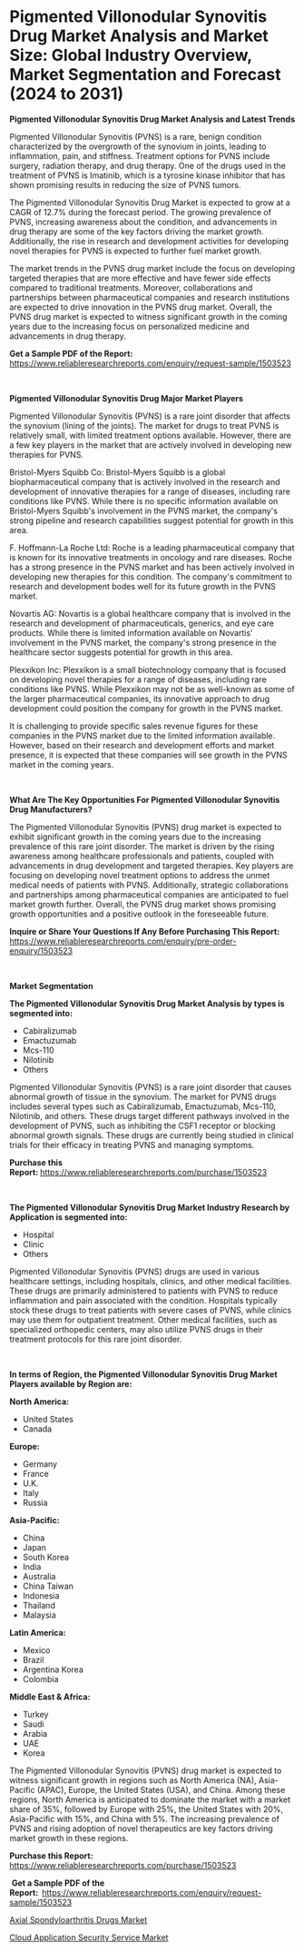 <p><h1>Pigmented Villonodular Synovitis Drug Market Analysis and Market Size: Global Industry Overview, Market Segmentation and Forecast (2024 to 2031)</h1></p><p><strong>Pigmented Villonodular Synovitis Drug Market Analysis and Latest Trends</strong></p>
<p><p>Pigmented Villonodular Synovitis (PVNS) is a rare, benign condition characterized by the overgrowth of the synovium in joints, leading to inflammation, pain, and stiffness. Treatment options for PVNS include surgery, radiation therapy, and drug therapy. One of the drugs used in the treatment of PVNS is Imatinib, which is a tyrosine kinase inhibitor that has shown promising results in reducing the size of PVNS tumors.</p><p>The Pigmented Villonodular Synovitis Drug Market is expected to grow at a CAGR of 12.7% during the forecast period. The growing prevalence of PVNS, increasing awareness about the condition, and advancements in drug therapy are some of the key factors driving the market growth. Additionally, the rise in research and development activities for developing novel therapies for PVNS is expected to further fuel market growth.</p><p>The market trends in the PVNS drug market include the focus on developing targeted therapies that are more effective and have fewer side effects compared to traditional treatments. Moreover, collaborations and partnerships between pharmaceutical companies and research institutions are expected to drive innovation in the PVNS drug market. Overall, the PVNS drug market is expected to witness significant growth in the coming years due to the increasing focus on personalized medicine and advancements in drug therapy.</p></p>
<p><strong>Get a Sample PDF of the Report:&nbsp;</strong> <a href="https://www.reliableresearchreports.com/enquiry/request-sample/1503523">https://www.reliableresearchreports.com/enquiry/request-sample/1503523</a></p>
<p>&nbsp;</p>
<p><strong>Pigmented Villonodular Synovitis Drug Major Market Players</strong></p>
<p><p>Pigmented Villonodular Synovitis (PVNS) is a rare joint disorder that affects the synovium (lining of the joints). The market for drugs to treat PVNS is relatively small, with limited treatment options available. However, there are a few key players in the market that are actively involved in developing new therapies for PVNS.</p><p>Bristol-Myers Squibb Co: Bristol-Myers Squibb is a global biopharmaceutical company that is actively involved in the research and development of innovative therapies for a range of diseases, including rare conditions like PVNS. While there is no specific information available on Bristol-Myers Squibb's involvement in the PVNS market, the company's strong pipeline and research capabilities suggest potential for growth in this area.</p><p>F. Hoffmann-La Roche Ltd: Roche is a leading pharmaceutical company that is known for its innovative treatments in oncology and rare diseases. Roche has a strong presence in the PVNS market and has been actively involved in developing new therapies for this condition. The company's commitment to research and development bodes well for its future growth in the PVNS market.</p><p>Novartis AG: Novartis is a global healthcare company that is involved in the research and development of pharmaceuticals, generics, and eye care products. While there is limited information available on Novartis' involvement in the PVNS market, the company's strong presence in the healthcare sector suggests potential for growth in this area.</p><p>Plexxikon Inc: Plexxikon is a small biotechnology company that is focused on developing novel therapies for a range of diseases, including rare conditions like PVNS. While Plexxikon may not be as well-known as some of the larger pharmaceutical companies, its innovative approach to drug development could position the company for growth in the PVNS market.</p><p>It is challenging to provide specific sales revenue figures for these companies in the PVNS market due to the limited information available. However, based on their research and development efforts and market presence, it is expected that these companies will see growth in the PVNS market in the coming years.</p></p>
<p>&nbsp;</p>
<p><strong>What Are The Key Opportunities For Pigmented Villonodular Synovitis Drug Manufacturers?</strong></p>
<p><p>The Pigmented Villonodular Synovitis (PVNS) drug market is expected to exhibit significant growth in the coming years due to the increasing prevalence of this rare joint disorder. The market is driven by the rising awareness among healthcare professionals and patients, coupled with advancements in drug development and targeted therapies. Key players are focusing on developing novel treatment options to address the unmet medical needs of patients with PVNS. Additionally, strategic collaborations and partnerships among pharmaceutical companies are anticipated to fuel market growth further. Overall, the PVNS drug market shows promising growth opportunities and a positive outlook in the foreseeable future.</p></p>
<p><strong>Inquire or Share Your Questions If Any Before Purchasing This Report:</strong> <a href="https://www.reliableresearchreports.com/enquiry/pre-order-enquiry/1503523">https://www.reliableresearchreports.com/enquiry/pre-order-enquiry/1503523</a></p>
<p>&nbsp;</p>
<p><strong>Market Segmentation</strong></p>
<p><strong>The Pigmented Villonodular Synovitis Drug Market Analysis by types is segmented into:</strong></p>
<p><ul><li>Cabiralizumab</li><li>Emactuzumab</li><li>Mcs-110</li><li>Nilotinib</li><li>Others</li></ul></p>
<p><p>Pigmented Villonodular Synovitis (PVNS) is a rare joint disorder that causes abnormal growth of tissue in the synovium. The market for PVNS drugs includes several types such as Cabiralizumab, Emactuzumab, Mcs-110, Nilotinib, and others. These drugs target different pathways involved in the development of PVNS, such as inhibiting the CSF1 receptor or blocking abnormal growth signals. These drugs are currently being studied in clinical trials for their efficacy in treating PVNS and managing symptoms.</p></p>
<p><strong>Purchase this Report:&nbsp;</strong><a href="https://www.reliableresearchreports.com/purchase/1503523">https://www.reliableresearchreports.com/purchase/1503523</a></p>
<p>&nbsp;</p>
<p><strong>The Pigmented Villonodular Synovitis Drug Market Industry Research by Application is segmented into:</strong></p>
<p><ul><li>Hospital</li><li>Clinic</li><li>Others</li></ul></p>
<p><p>Pigmented Villonodular Synovitis (PVNS) drugs are used in various healthcare settings, including hospitals, clinics, and other medical facilities. These drugs are primarily administered to patients with PVNS to reduce inflammation and pain associated with the condition. Hospitals typically stock these drugs to treat patients with severe cases of PVNS, while clinics may use them for outpatient treatment. Other medical facilities, such as specialized orthopedic centers, may also utilize PVNS drugs in their treatment protocols for this rare joint disorder.</p></p>
<p>&nbsp;</p>
<p><strong>In terms of Region, the Pigmented Villonodular Synovitis Drug Market Players available by Region are:</strong></p>
<p>
    <p> <strong> North America: </strong>
        <ul>
            <li>United States</li>
            <li>Canada</li>
        </ul>
        </p> 
    <p> <strong> Europe: </strong>
        <ul>
            <li>Germany</li>
            <li>France</li>
            <li>U.K.</li>
            <li>Italy</li>
            <li>Russia</li>
        </ul>
        </p> 
    <p> <strong> Asia-Pacific: </strong>
        <ul>
            <li>China</li>
            <li>Japan</li>
            <li>South Korea</li>
            <li>India</li>
            <li>Australia</li>
            <li>China Taiwan</li>
            <li>Indonesia</li>
            <li>Thailand</li>
            <li>Malaysia</li>
        </ul>
        </p> 
    <p> <strong> Latin America: </strong>
        <ul>
            <li>Mexico</li>
            <li>Brazil</li>
            <li>Argentina Korea</li>
            <li>Colombia</li>
        </ul>
        </p> 
    <p> <strong> Middle East & Africa: </strong>
        <ul>
            <li>Turkey</li>
            <li>Saudi</li>
            <li>Arabia</li>
            <li>UAE</li>
            <li>Korea</li>
        </ul>
    </p>
    </p>
<p><p>The Pigmented Villonodular Synovitis (PVNS) drug market is expected to witness significant growth in regions such as North America (NA), Asia-Pacific (APAC), Europe, the United States (USA), and China. Among these regions, North America is anticipated to dominate the market with a market share of 35%, followed by Europe with 25%, the United States with 20%, Asia-Pacific with 15%, and China with 5%. The increasing prevalence of PVNS and rising adoption of novel therapeutics are key factors driving market growth in these regions.</p></p>
<p><strong>Purchase this Report: </strong><a href="https://www.reliableresearchreports.com/purchase/1503523">https://www.reliableresearchreports.com/purchase/1503523</a></p>
<p>&nbsp;<strong>Get a Sample PDF of the Report:&nbsp;&nbsp;</strong><a href="https://www.reliableresearchreports.com/enquiry/request-sample/1503523">https://www.reliableresearchreports.com/enquiry/request-sample/1503523</a></p>
<p><strong></strong></p>
<p><p><a href="https://github.com/gamblestampleyjenny50m5sl6/Market-Research-Report-List-1/blob/main/axial-spondyloarthritis-drugs-market.md">Axial Spondyloarthritis Drugs Market</a></p><p><a href="https://github.com/nicholepatriciadoylenwnrjr0/Market-Research-Report-List-1/blob/main/cloud-application-security-service-market.md">Cloud Application Security Service Market</a></p></p>